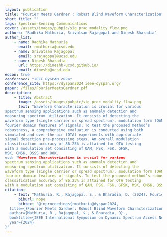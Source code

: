 ```yaml
---
layout: publication
title: "Fourier Meets Gardner : Robust Blind Waveform Characterization"
short_title: ""
tags: Spectrum-Sensing Communications
cover: /assets/images/pubpic/sig_proc_modality_flow.png
authors: "Radhika Mathuria, Srivatsan Rajagopal and Dinesh Bharadia"
author_list:
    - name: Radhika Mathuria
      email: rmathuria@ucsd.edu
    - name: Srivatsan Rajagopal
      email: srajagopal@ucsd.edu
    - name: Dinesh Bharadia
      url: https://dineshb-ucsd.github.io/
      email: dineshb@ucsd.edu
eqcon: true
conference: "IEEE DySPAN 2024"
conference_site: https://dyspan2024.ieee-dyspan.org/
paper: /files/FourierMeetsGardner.pdf
description:
    - title: Abstract
      image: /assets/images/pubpic/sig_proc_modality_flow.png
      text: "Waveform Characterization is crucial for various
spectrum sensing applications such as anomaly detection and
measuring spectrum utilization. It consists of detecting the
waveform type (single carrier or spread spectrum), modulation form (QAM, PSK, FSK, GMSK, GFSK etc ̇) and corresponding parameters such as symbol rate and chip rate. In this paper, we propose a blind characterization algorithm suited for these applications using second-order cyclostationary and
fourier domain features of signals. To test the proposed method’s
robustness, a comprehensive evaluation is conducted using both
simulated and over-the-air (OTA) experiments with appropriate
signal detection pre-processing steps. An overall modulation
classification accuracy of 86.25% is attained for OTA testing
with a modulation set consisting of QAM, PSK, FSK, GFSK,
MSK, GMSK, DSSS and OOK.
osd: "Waveform Characterization is crucial for various
spectrum sensing applications such as anomaly detection and
measuring spectrum utilization. It consists of detecting the
waveform type (single carrier or spread spectrum), modulation form (QAM, PSK, FSK, GMSK, GFSK etc ̇) and corresponding parameters such as symbol rate and chip rate. In this paper, we propose a blind characterization algorithm suited for these applications using second-order cyclostationary and
fourier domain features of signals. To test the proposed method’s robustness, a comprehensive evaluation is conducted using both simulated and over-the-air (OTA) experiments with appropriate signal detection pre-processing steps. An overall modulation
classification accuracy of 86.25% is attained for OTA testing
with a modulation set consisting of QAM, PSK, FSK, GFSK, MSK, GMSK, DSSS and OOK.
citation:
    - text: "Mathuria, R., Rajagopal, S., & Bharadia, D. (2024). Fourier Meets Gardner: Robust Blind Waveform Characterization. In IEEE International Symposium on Dynamic Spectrum Access Networks (IEEE DySPAN 24)."
      biburl: nope
      bibtex: "@inproceedings{rmathuria@dyspan2024,
  title={}Fourier Meets Gardner: Robust Blind Waveform Characterization,
  author={Mathuria, R., Rajagopal, S., & Bharadia, D}.,
  booktitle={IEEE International Symposium on Dynamic Spectrum Access Networks (IEEE DySPAN 24)},
  year={2024}
}"
---
```


